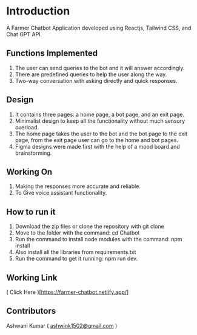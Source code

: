 # Introduction
A Farmer Chatbot Application developed using Reactjs, Tailwind CSS, and Chat GPT API.


## Functions Implemented
1. The user can send queries to the bot and it will answer accordingly.
2. There are predefined queries to help the user along the way.
3. Two-way conversation with asking directly and quick responses.

## Design
1. It contains three pages: a home page, a bot page, and an exit page.
2. Minimalist design to keep all the functionality without much sensory overload.
3. The home page takes the user to the bot and the bot page to the exit page, from the exit page user can go to the home and bot pages.
4. Figma designs were made first with the help of a mood board and brainstorming.

## Working On
1. Making the responses more accurate and reliable.
2. To Give voice assistant functionality.

## How to run it
1. Download the zip files or clone the repository with git clone
2. Move to the folder with the command: cd Chatbot
3. Run the command to install node modules with the command: npm install
4. Also install all the libraries from requirements.txt
5. Run the command to get it running:  npm run dev.

## Working Link
( Click Here )[https://farmer-chatbot.netlify.app/]

## Contributors
Ashwani Kumar ( ashwink1502@gmail.com )
